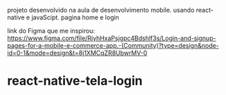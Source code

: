projeto desenvolvido na aula de desenvolvimento mobile. 
usando react-native e javaScipt.
pagina home e login 


link do Figma que me inspirou: https://www.figma.com/file/RjyhHxaPsjgpc4Bdshlf3s/Login-and-signup-pages-for-a-mobile-e-commerce-app.-(Community)?type=design&node-id=0-1&mode=design&t=8j1XMCqZR8UbwrMV-0




# react-native-tela-login
